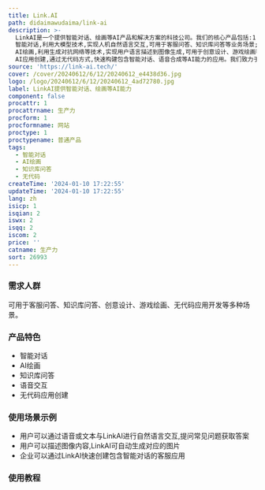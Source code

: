 ```yaml
---
title: Link.AI
path: didaimawudaima/link-ai
description: >-
  LinkAI是一个提供智能对话、绘画等AI产品和解决方案的科技公司。我们的核心产品包括:1)
  智能对话,利用大模型技术,实现人机自然语言交互,可用于客服问答、知识库问答等业务场景;2)
  AI绘画,利用生成对抗网络等技术,实现用户语言描述到图像生成,可用于创意设计、游戏绘画等场景;3)
  AI应用创建,通过无代码方式,快速构建包含智能对话、语音合成等AI能力的应用。我们致力于用AI赋能客户,提升工作生产力,为用户带来简单高效的交互体验。
source: 'https://link-ai.tech/'
cover: /cover/20240612/6/12/20240612_e4438d36.jpg
logo: /logo/20240612/6/12/20240612_4ad72780.jpg
label: LinkAI提供智能对话、绘画等AI能力
component: false
procattr: 1
procattrname: 生产力
procform: 1
procformname: 网站
proctype: 1
proctypename: 普通产品
tags:
  - 智能对话
  - AI绘画
  - 知识库问答
  - 无代码
createTime: '2024-01-10 17:22:55'
updateTime: '2024-01-10 17:22:55'
lang: zh
isicp: 1
isqian: 2
iswx: 2
isqq: 2
iscom: 2
price: ''
catname: 生产力
sort: 26993
---
```




### 需求人群
可用于客服问答、知识库问答、创意设计、游戏绘画、无代码应用开发等多种场景。

### 产品特色
- 智能对话
- AI绘画
- 知识库问答
- 语音交互
- 无代码应用创建

### 使用场景示例
- 用户可以通过语音或文本与LinkAI进行自然语言交互,提问常见问题获取答案
- 用户可以描述图像内容,LinkAI可自动生成对应的图片
- 企业可以通过LinkAI快速创建包含智能对话的客服应用

### 使用教程


  

